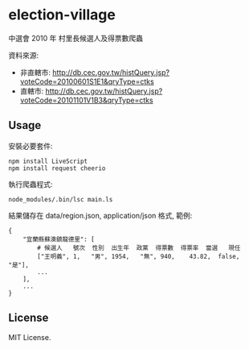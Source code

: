 election-village
================

中選會 2010 年 村里長候選人及得票數爬蟲

資料來源:

  * 非直轄市: http://db.cec.gov.tw/histQuery.jsp?voteCode=20100601S1E1&qryType=ctks
  * 直轄市: http://db.cec.gov.tw/histQuery.jsp?voteCode=20101101V1B3&qryType=ctks

Usage
----------------

安裝必要套件:

    npm install LiveScript
    npm install request cheerio

執行爬蟲程式:

    node_modules/.bin/lsc main.ls

結果儲存在 data/region.json, application/json 格式, 範例:

    {
        "宜蘭縣蘇澳鎮龍德里": [
            # 候選人   號次  性別  出生年  政黨  得票數  得票率  當選   現任
            ["王明義", 1,   "男", 1954,   "無", 940,    43.82,  false, "是"], 
            ...
        ], 
        ...
    }

License
---------------

MIT License.
